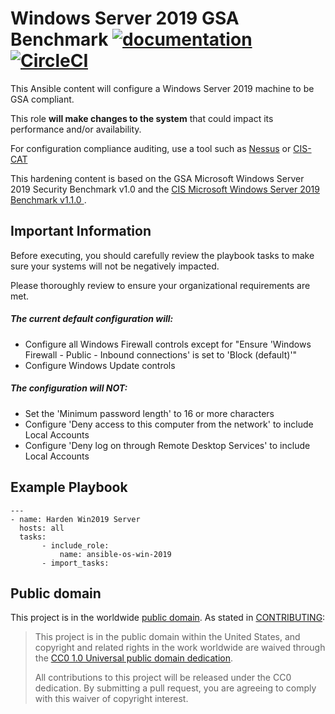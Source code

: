 Windows Server 2019 GSA Benchmark   [![documentation](https://img.shields.io/badge/documentation-ansible-blue.svg)](https://docs.ansible.com/ansible/latest/user_guide/windows.html) [![CircleCI](https://circleci.com/gh/GSA/ansible-os-win-2019.svg?style=shield)](https://circleci.com/gh/GSA/ansible-os-win-2019)
=================================

This Ansible content will configure a Windows Server 2019 machine to be GSA compliant.

This role **will make changes to the system** that could impact its performance and/or availability.

For configuration compliance auditing, use a tool such as [Nessus](https://www.tenable.com/products/nessus) or [CIS-CAT](https://learn.cisecurity.org/cis-cat-lite)

This hardening content is based on the GSA Microsoft Windows Server 2019 Security Benchmark v1.0 and the [CIS Microsoft Windows Server 2019 Benchmark v1.1.0 ](https://www.cisecurity.org/cis-benchmarks/).

Important Information
---------------------

Before executing, you should carefully review the playbook tasks to make sure your systems will not be negatively impacted.

Please thoroughly review to ensure your organizational requirements are met.

##### The current default configuration will:
* Configure all Windows Firewall controls except for "Ensure 'Windows Firewall - Public - Inbound connections' is set to 'Block (default)'"
* Configure Windows Update controls

##### The configuration will NOT:
* Set the 'Minimum password length' to 16 or more characters
* Configure 'Deny access to this computer from the network' to include Local Accounts
* Configure 'Deny log on through Remote Desktop Services' to include Local Accounts

Example Playbook
----------------
```
---
- name: Harden Win2019 Server
  hosts: all
  tasks:
       - include_role:
           name: ansible-os-win-2019
       - import_tasks:
```

 Public domain
 -------------

 This project is in the worldwide [public domain](LICENSE.md). As stated in [CONTRIBUTING](CONTRIBUTING.md):

 > This project is in the public domain within the United States, and copyright and related rights in the work worldwide are waived through the [CC0 1.0 Universal public domain dedication](https://creativecommons.org/publicdomain/zero/1.0/).
 >
 > All contributions to this project will be released under the CC0 dedication. By submitting a pull request, you are agreeing to comply with this waiver of copyright interest.
